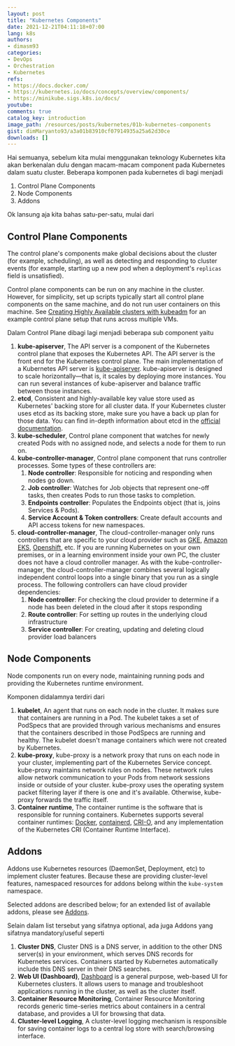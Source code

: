 ```yaml
---
layout: post
title: "Kubernetes Components"
date: 2021-12-21T04:11:18+07:00
lang: k8s
authors:
- dimasm93
categories:
- DevOps
- Orchestration
- Kubernetes
refs: 
- https://docs.docker.com/
- https://kubernetes.io/docs/concepts/overview/components/
- https://minikube.sigs.k8s.io/docs/
youtube: 
comments: true
catalog_key: introduction
image_path: /resources/posts/kubernetes/01b-kubernetes-components
gist: dimMaryanto93/a3a01b83910cf07914935a25a62d30ce
downloads: []
---
```


Hai semuanya, sebelum kita mulai menggunakan teknology Kubernetes kita akan berkenalan dulu dengan macam-macam component pada Kubernetes dalam suatu cluster. Beberapa komponen pada kubernetes di bagi menjadi 

1. Control Plane Components
2. Node Components
3. Addons

Ok lansung aja kita bahas satu-per-satu, mulai dari

## Control Plane Components

The control plane's components make global decisions about the cluster (for example, scheduling), as well as detecting and responding to cluster events (for example, starting up a new pod when a deployment's `replicas` field is unsatisfied).

Control plane components can be run on any machine in the cluster. However, for simplicity, set up scripts typically start all control plane components on the same machine, and do not run user containers on this machine. See [Creating Highly Available clusters with kubeadm](https://kubernetes.io/docs/setup/production-environment/tools/kubeadm/high-availability/) for an example control plane setup that runs across multiple VMs.

Dalam Control Plane dibagi lagi menjadi beberapa sub component yaitu

1. **kube-apiserver**, The API server is a component of the Kubernetes control plane that exposes the Kubernetes API. The API server is the front end for the Kubernetes control plane. The main implementation of a Kubernetes API server is [kube-apiserver](https://kubernetes.io/docs/reference/generated/kube-apiserver/). kube-apiserver is designed to scale horizontally—that is, it scales by deploying more instances. You can run several instances of kube-apiserver and balance traffic between those instances.
2. **etcd**, Consistent and highly-available key value store used as Kubernetes' backing store for all cluster data. If your Kubernetes cluster uses etcd as its backing store, make sure you have a back up plan for those data. You can find in-depth information about etcd in the [official documentation](https://etcd.io/docs/).
3. **kube-scheduler**, Control plane component that watches for newly created Pods with no assigned node, and selects a node for them to run on.
4. **kube-controller-manager**, Control plane component that runs controller processes. Some types of these controllers are:
    1. **Node controller**: Responsible for noticing and responding when nodes go down.
    2. **Job controller**: Watches for Job objects that represent one-off tasks, then creates Pods to run those tasks to completion.
    3. **Endpoints controller**: Populates the Endpoints object (that is, joins Services & Pods).
    4. **Service Account & Token controllers**: Create default accounts and API access tokens for new namespaces.
5. **cloud-controller-manager**, The cloud-controller-manager only runs controllers that are specific to your cloud provider such as [GKE](https://cloud.google.com/kubernetes-engine), [Amazon EKS](https://aws.amazon.com/id/eks/), [Openshift](https://www.redhat.com/en/technologies/cloud-computing/openshift), etc. If you are running Kubernetes on your own premises, or in a learning environment inside your own PC, the cluster does not have a cloud controller manager. As with the kube-controller-manager, the cloud-controller-manager combines several logically independent control loops into a single binary that you run as a single process. The following controllers can have cloud provider dependencies:
    1. **Node controller**: For checking the cloud provider to determine if a node has been deleted in the cloud after it stops responding
    2. **Route controller**: For setting up routes in the underlying cloud infrastructure
    3. **Service controller**: For creating, updating and deleting cloud provider load balancers

## Node Components

Node components run on every node, maintaining running pods and providing the Kubernetes runtime environment.

Komponen didalamnya terdiri dari

1. **kubelet**, An agent that runs on each node in the cluster. It makes sure that containers are running in a Pod. The kubelet takes a set of PodSpecs that are provided through various mechanisms and ensures that the containers described in those PodSpecs are running and healthy. The kubelet doesn't manage containers which were not created by Kubernetes.
2. **kube-proxy**, kube-proxy is a network proxy that runs on each node in your cluster, implementing part of the Kubernetes Service concept. kube-proxy maintains network rules on nodes. These network rules allow network communication to your Pods from network sessions inside or outside of your cluster. kube-proxy uses the operating system packet filtering layer if there is one and it's available. Otherwise, kube-proxy forwards the traffic itself.
3. **Container runtime**, The container runtime is the software that is responsible for running containers. Kubernetes supports several container runtimes: [Docker](https://www.docker.com/), [containerd](https://containerd.io/), [CRI-O](https://cri-o.io/), and any implementation of the Kubernetes CRI (Container Runtime Interface).

## Addons

Addons use Kubernetes resources (DaemonSet, Deployment, etc) to implement cluster features. Because these are providing cluster-level features, namespaced resources for addons belong within the `kube-system` namespace.

Selected addons are described below; for an extended list of available addons, please see [Addons](https://kubernetes.io/docs/concepts/cluster-administration/addons/).

Selain dalam list tersebut yang sifatnya optional, ada juga Addons yang sifatnya mandatory/useful seperti

1. **Cluster DNS**, Cluster DNS is a DNS server, in addition to the other DNS server(s) in your environment, which serves DNS records for Kubernetes services. Containers started by Kubernetes automatically include this DNS server in their DNS searches.
2. **Web UI (Dashboard)**, [Dashboard](https://kubernetes.io/docs/tasks/access-application-cluster/web-ui-dashboard/) is a general purpose, web-based UI for Kubernetes clusters. It allows users to manage and troubleshoot applications running in the cluster, as well as the cluster itself.
3. **Container Resource Monitoring**, Container Resource Monitoring records generic time-series metrics about containers in a central database, and provides a UI for browsing that data.
4. **Cluster-level Logging**, A cluster-level logging mechanism is responsible for saving container logs to a central log store with search/browsing interface.